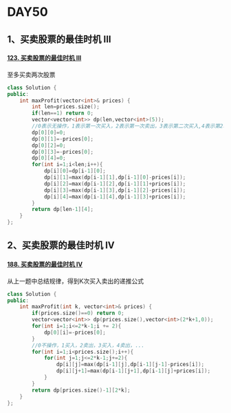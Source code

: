 # DAY50

## 1、买卖股票的最佳时机 III

#### [123. 买卖股票的最佳时机 III](https://leetcode.cn/problems/best-time-to-buy-and-sell-stock-iii/)

至多买卖两次股票

```c++
class Solution {
public:
    int maxProfit(vector<int>& prices) {
        int len=prices.size();
        if(len==1) return 0;
        vector<vector<int>> dp(len,vector<int>(5));
        //0表示无操作，1表示第一次买入，2表示第一次卖出，3表示第二次买入,4表示第2次卖出
        dp[0][0]=0;
        dp[0][1]=-prices[0];
        dp[0][2]=0;
        dp[0][3]=-prices[0];
        dp[0][4]=0;
        for(int i=1;i<len;i++){
            dp[i][0]=dp[i-1][0];
            dp[i][1]=max(dp[i-1][1],dp[i-1][0]-prices[i]);
            dp[i][2]=max(dp[i-1][2],dp[i-1][1]+prices[i]);
            dp[i][3]=max(dp[i-1][3],dp[i-1][2]-prices[i]);
            dp[i][4]=max(dp[i-1][4],dp[i-1][3]+prices[i]);
        }
        return dp[len-1][4];
    }
};
```



## 2、买卖股票的最佳时机 IV

#### [188. 买卖股票的最佳时机 IV](https://leetcode.cn/problems/best-time-to-buy-and-sell-stock-iv/)

从上一题中总结规律，得到K次买入卖出的递推公式

```c++
class Solution {
public:
    int maxProfit(int k, vector<int>& prices) {
        if(prices.size()==0) return 0;
        vector<vector<int>> dp(prices.size(),vector<int>(2*k+1,0));
        for(int i=1;i<=2*k-1;i += 2){
            dp[0][i]=-prices[0]; 
        }
        //0不操作，1买入，2卖出，3买入，4卖出，...
        for(int i=1;i<prices.size();i++){
            for(int j=1;j<=2*k-1;j+=2){
                dp[i][j]=max(dp[i-1][j],dp[i-1][j-1]-prices[i]);
                dp[i][j+1]=max(dp[i-1][j+1],dp[i-1][j]+prices[i]);
            }
        }
        return dp[prices.size()-1][2*k];
    }
};
```


